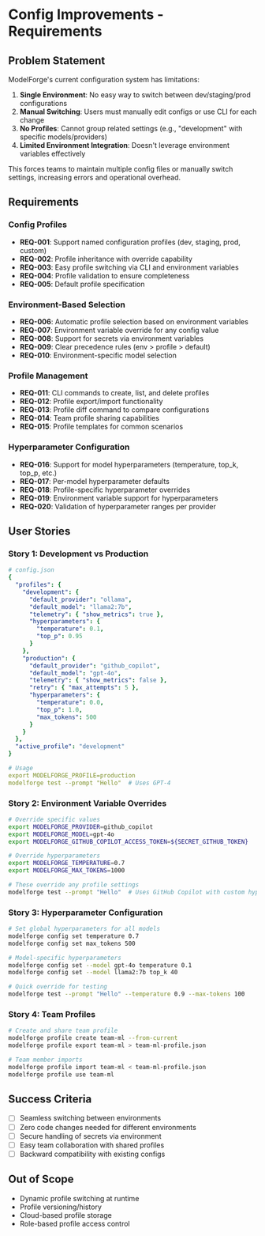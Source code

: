 # Config Improvements - Requirements

## Problem Statement

ModelForge's current configuration system has limitations:

1. **Single Environment**: No easy way to switch between dev/staging/prod configurations
2. **Manual Switching**: Users must manually edit configs or use CLI for each change
3. **No Profiles**: Cannot group related settings (e.g., "development" with specific models/providers)
4. **Limited Environment Integration**: Doesn't leverage environment variables effectively

This forces teams to maintain multiple config files or manually switch settings, increasing errors and operational overhead.

## Requirements

### Config Profiles

- **REQ-001**: Support named configuration profiles (dev, staging, prod, custom)
- **REQ-002**: Profile inheritance with override capability
- **REQ-003**: Easy profile switching via CLI and environment variables
- **REQ-004**: Profile validation to ensure completeness
- **REQ-005**: Default profile specification

### Environment-Based Selection

- **REQ-006**: Automatic profile selection based on environment variables
- **REQ-007**: Environment variable override for any config value
- **REQ-008**: Support for secrets via environment variables
- **REQ-009**: Clear precedence rules (env > profile > default)
- **REQ-010**: Environment-specific model selection

### Profile Management

- **REQ-011**: CLI commands to create, list, and delete profiles
- **REQ-012**: Profile export/import functionality
- **REQ-013**: Profile diff command to compare configurations
- **REQ-014**: Team profile sharing capabilities
- **REQ-015**: Profile templates for common scenarios

### Hyperparameter Configuration

- **REQ-016**: Support for model hyperparameters (temperature, top_k, top_p, etc.)
- **REQ-017**: Per-model hyperparameter defaults
- **REQ-018**: Profile-specific hyperparameter overrides
- **REQ-019**: Environment variable support for hyperparameters
- **REQ-020**: Validation of hyperparameter ranges per provider

## User Stories

### Story 1: Development vs Production
```yaml
# config.json
{
  "profiles": {
    "development": {
      "default_provider": "ollama",
      "default_model": "llama2:7b",
      "telemetry": { "show_metrics": true },
      "hyperparameters": {
        "temperature": 0.1,
        "top_p": 0.95
      }
    },
    "production": {
      "default_provider": "github_copilot",
      "default_model": "gpt-4o",
      "telemetry": { "show_metrics": false },
      "retry": { "max_attempts": 5 },
      "hyperparameters": {
        "temperature": 0.0,
        "top_p": 1.0,
        "max_tokens": 500
      }
    }
  },
  "active_profile": "development"
}

# Usage
export MODELFORGE_PROFILE=production
modelforge test --prompt "Hello"  # Uses GPT-4
```

### Story 2: Environment Variable Overrides
```bash
# Override specific values
export MODELFORGE_PROVIDER=github_copilot
export MODELFORGE_MODEL=gpt-4o
export MODELFORGE_GITHUB_COPILOT_ACCESS_TOKEN=${SECRET_GITHUB_TOKEN}

# Override hyperparameters
export MODELFORGE_TEMPERATURE=0.7
export MODELFORGE_MAX_TOKENS=1000

# These override any profile settings
modelforge test --prompt "Hello"  # Uses GitHub Copilot with custom hyperparameters
```

### Story 3: Hyperparameter Configuration
```bash
# Set global hyperparameters for all models
modelforge config set temperature 0.7
modelforge config set max_tokens 500

# Model-specific hyperparameters
modelforge config set --model gpt-4o temperature 0.1
modelforge config set --model llama2:7b top_k 40

# Quick override for testing
modelforge test --prompt "Hello" --temperature 0.9 --max-tokens 100
```

### Story 4: Team Profiles
```bash
# Create and share team profile
modelforge profile create team-ml --from-current
modelforge profile export team-ml > team-ml-profile.json

# Team member imports
modelforge profile import team-ml < team-ml-profile.json
modelforge profile use team-ml
```

## Success Criteria

- [ ] Seamless switching between environments
- [ ] Zero code changes needed for different environments
- [ ] Secure handling of secrets via environment
- [ ] Easy team collaboration with shared profiles
- [ ] Backward compatibility with existing configs

## Out of Scope

- Dynamic profile switching at runtime
- Profile versioning/history
- Cloud-based profile storage
- Role-based profile access control

